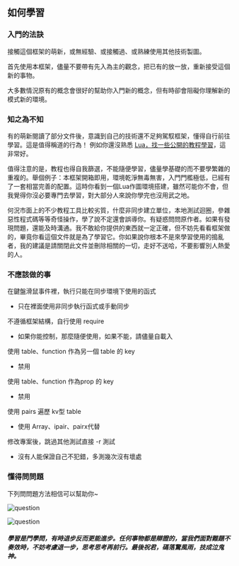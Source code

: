 ## 如何學習

### 入門的法訣

接觸這個框架的萌新，或無經驗、或接觸過、或熟練使用其他技術製圖。

首先使用本框架，儘量不要帶有先入為主的觀念，把已有的放一放，重新接受這個新的事物。

大多數情況原有的概念會很好的幫助你入門新的概念，但有時卻會阻礙你理解新的模式新的環境。

### 知之為不知

有的萌新閱讀了部分文件後，意識到自己的技術還不足夠駕馭框架，懂得自行前往學習。這是值得稱道的行為！ 例如你還沒熟悉 [Lua，找一些公開的教程學習](https://www.runoob.com/lua/lua-tutorial.html)，這非常好。

值得注意的是，教程也得自我篩選，不能隨便學習，儘量學基礎的而不要學繁雜的重複的。舉個例子：本框架開箱即用，環境乾淨無毒無害，入門門檻極低，已經有了一套相當完善的配置。這時你看到一個Lua作圖環境搭建，雖然可能你不會，但我覺得你沒必要專門去學習，對大部分人來說你學完也沒用武之地。

何況市面上的不少教程工具比較劣質，什麼非同步建立單位，本地測試迴圈，參雜惡性程式碼等等奇怪操作，學了說不定還會誤導你。有疑惑問問原作者。如果有發現問題，還能及時溝通。我不敢給你提供的東西就一定正確，但不妨先看看框架做的，畢竟你看這個文件就是為了學習它。你如果說你根本不是來學習使用的搗亂者，我的建議是請關閉此文件並刪除相關的一切，走好不送哈，不要影響別人熱愛的人。

### 不應該做的事

在鍵盤滑鼠事件裡，執行只能在同步環境下使用的函式

* 只在裡面使用非同步執行函式或手動同步

不遵循框架結構，自行使用 require

* 如果你能控制，那麼隨便使用，如果不能，請儘量自載入

使用 table、function 作為另一個 table 的 key

* 禁用

使用 table、function 作為prop 的 key

* 禁用

使用 pairs 遍歷 kv型 table

* 使用 Array、ipair、pairx代替

修改專案後，跳過其他測試直接 -r 測試

* 沒有人能保證自己不犯錯，多測幾次沒有壞處

### 懂得問問題

下列問問題方法相信可以幫助你~

![question](https://gitlab.com/h-document/lik/-/raw/main/assets/question1.png)

![question](https://gitlab.com/h-document/lik/-/raw/main/assets/question2.png)

##### 學習是門學問，有時退步反而更能進步。任何事物都是辯證的，當我們面對難題不奏效時，不妨考慮退一步，思考思考再前行。最後祝君，碼落驚風雨，技成泣鬼神。
